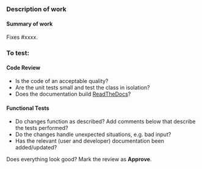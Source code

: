 <!-- Please use a descriptive name for the PR.
It will be used for the automated release notes along with the labels.
The labels that are used are:
 - ignore-for-release-notes
 - Data Loader
 - Maintenance
 - New Feature
 - bug
-->

### Description of work

#### Summary of work
<!-- Please provide a short, high level description of the work that was done.
-->

<!-- Why has this work been done? If there is no linked issue please provide appropriate context for this work.
#### Purpose of work
This can be removed if a github issue is referenced below
-->

Fixes #xxxx. <!-- and fix #xxxx or close #xxxx xor resolves #xxxx. One line per issue fixed. -->
<!-- alternative
*There is no associated issue.*
-->

### To test:

<!-- Instructions for testing.
There should be sufficient instructions for someone unfamiliar with the application to test - unless a specific
reviewer is requested.
If instructions for replicating the fault are contained in the linked issue then it is OK to refer back to these.
-->

#### Code Review

- Is the code of an acceptable quality?
- Are the unit tests small and test the class in isolation?
- Does the documentation build [ReadTheDocs](https://readthedocs.org/projects/muondatalib/builds/)?

#### Functional Tests

- Do changes function as described? Add comments below that describe the tests performed?
- Do the changes handle unexpected situations, e.g. bad input?
- Has the relevant (user and developer) documentation been added/updated?

Does everything look good? Mark the review as **Approve**.


